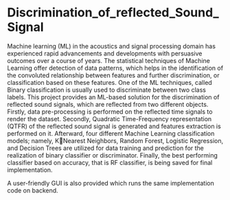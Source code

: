 # Discrimination_of_reflected_Sound_Signal

Machine learning (ML) in the acoustics and signal 
processing domain has experienced rapid advancements and 
developments with persuasive outcomes over a course of years.
The statistical techniques of Machine Learning offer detection 
of data patterns, which helps in the identification of the 
convoluted relationship between features and further 
discrimination, or classification based on these features. One of 
the ML techniques, called Binary classification is usually used 
to discriminate between two class labels. This project provides an 
ML-based solution for the discrimination of reflected sound 
signals, which are reflected from two different objects. Firstly, 
data pre-processing is performed on the reflected time signals to 
render the dataset. Secondly, Quadratic Time-Frequency 
representation (QTFR) of the reflected sound signal is generated 
and features extraction is performed on it. Afterward, four 
different Machine Learning classification models; namely, KNearest Neighbors, Random Forest, Logistic Regression, and 
Decision Trees are utilized for data training and prediction for 
the realization of binary classifier or discriminator. Finally, the best performing classifier based on accuracy, that is RF classifier, is being saved for final implementation. 

A user-friendly GUI is also provided which runs the same implementation code on backend.  